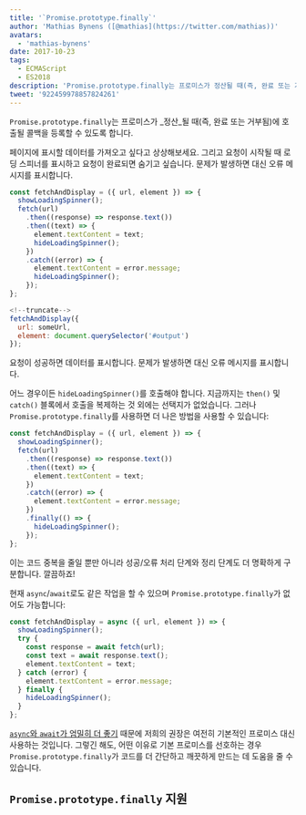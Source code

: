 ```yaml
---
title: '`Promise.prototype.finally`'
author: 'Mathias Bynens ([@mathias](https://twitter.com/mathias))'
avatars:
  - 'mathias-bynens'
date: 2017-10-23
tags:
  - ECMAScript
  - ES2018
description: 'Promise.prototype.finally는 프로미스가 정산될 때(즉, 완료 또는 거부됨)에 호출될 콜백을 등록할 수 있도록 합니다.'
tweet: '922459978857824261'
---
```

`Promise.prototype.finally`는 프로미스가 _정산_될 때(즉, 완료 또는 거부됨)에 호출될 콜백을 등록할 수 있도록 합니다.

페이지에 표시할 데이터를 가져오고 싶다고 상상해보세요. 그리고 요청이 시작될 때 로딩 스피너를 표시하고 요청이 완료되면 숨기고 싶습니다. 문제가 발생하면 대신 오류 메시지를 표시합니다.

```js
const fetchAndDisplay = ({ url, element }) => {
  showLoadingSpinner();
  fetch(url)
    .then((response) => response.text())
    .then((text) => {
      element.textContent = text;
      hideLoadingSpinner();
    })
    .catch((error) => {
      element.textContent = error.message;
      hideLoadingSpinner();
    });
};

<!--truncate-->
fetchAndDisplay({
  url: someUrl,
  element: document.querySelector('#output')
});
```

요청이 성공하면 데이터를 표시합니다. 문제가 발생하면 대신 오류 메시지를 표시합니다.

어느 경우이든 `hideLoadingSpinner()`를 호출해야 합니다. 지금까지는 `then()` 및 `catch()` 블록에서 호출을 복제하는 것 외에는 선택지가 없었습니다. 그러나 `Promise.prototype.finally`를 사용하면 더 나은 방법을 사용할 수 있습니다:

```js
const fetchAndDisplay = ({ url, element }) => {
  showLoadingSpinner();
  fetch(url)
    .then((response) => response.text())
    .then((text) => {
      element.textContent = text;
    })
    .catch((error) => {
      element.textContent = error.message;
    })
    .finally(() => {
      hideLoadingSpinner();
    });
};
```

이는 코드 중복을 줄일 뿐만 아니라 성공/오류 처리 단계와 정리 단계도 더 명확하게 구분합니다. 깔끔하죠!

현재 `async`/`await`로도 같은 작업을 할 수 있으며 `Promise.prototype.finally`가 없어도 가능합니다:

```js
const fetchAndDisplay = async ({ url, element }) => {
  showLoadingSpinner();
  try {
    const response = await fetch(url);
    const text = await response.text();
    element.textContent = text;
  } catch (error) {
    element.textContent = error.message;
  } finally {
    hideLoadingSpinner();
  }
};
```

[`async`와 `await`가 엄밀히 더 좋기](https://mathiasbynens.be/notes/async-stack-traces) 때문에 저희의 권장은 여전히 기본적인 프로미스 대신 사용하는 것입니다. 그렇긴 해도, 어떤 이유로 기본 프로미스를 선호하는 경우 `Promise.prototype.finally`가 코드를 더 간단하고 깨끗하게 만드는 데 도움을 줄 수 있습니다.

## `Promise.prototype.finally` 지원

<feature-support chrome="63 /blog/v8-release-63"
                 firefox="58"
                 safari="11.1"
                 nodejs="10"
                 babel="yes https://github.com/zloirock/core-js#ecmascript-promise"></feature-support>
